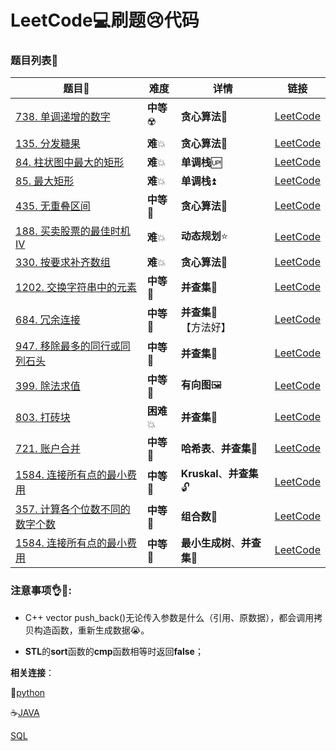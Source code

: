 # LeetCode:computer:刷题:cry:代码



### 题目列表:page_facing_up:

| 题目:card_index:                                             | 难度                     | 详情                                | 链接                                                         |
| ------------------------------------------------------------ | ------------------------ | ----------------------------------- | ------------------------------------------------------------ |
| [738. 单调递增的数字](Code/738.%20单调递增的数字.cpp)        | **中等**:radioactive:    | **贪心算法**:bear:                  | [LeetCode](https://leetcode-cn.com/problems/monotone-increasing-digits/) |
| [135. 分发糖果](Code/135.%20分发糖果.cpp)                    | **难**:boom:             | **贪心算法**:bear:                  | [LeetCode](https://leetcode-cn.com/problems/candy/submissions/) |
| [84. 柱状图中最大的矩形](Code/84.%20柱状图中最大的矩形.cpp)  | **难**:boom:             | **单调栈**:up:                      | [LeetCode](https://leetcode-cn.com/problems/largest-rectangle-in-histogram/) |
| [85. 最大矩形](Code/85.%20最大矩形.cpp)                      | **难**:boom:             | **单调栈**:arrow_double_up:         | [LeetCode](https://leetcode-cn.com/problems/maximal-rectangle/) |
| [435. 无重叠区间](Code/435.%20无重叠区间.cpp)                | **中等**:low_brightness: | **贪心算法**:bear:                  | [LeetCode](https://leetcode-cn.com/problems/non-overlapping-intervals/) |
| [188. 买卖股票的最佳时机 IV](Code/188.%20买卖股票的最佳时机%20IV.cpp) | **难**:boom:             | **动态规划**:star:                  | [LeetCode](https://leetcode-cn.com/problems/best-time-to-buy-and-sell-stock-iv/submissions/) |
| [330. 按要求补齐数组](Code/330.%20按要求补齐数组.cpp)        | **难**:boom:             | **贪心算法**:bear:                  | [LeetCode](https://leetcode-cn.com/problems/patching-array/) |
| [1202. 交换字符串中的元素](Code/1202.%20交换字符串中的元素.cpp) | **中等**:low_brightness: | **并查集**:unicorn:                 | [LeetCode](https://leetcode-cn.com/problems/smallest-string-with-swaps/) |
| [684. 冗余连接](Code/684.%20冗余连接.cpp)                    | **中等**:low_brightness: | **并查集**:unicorn:【方法好】       | [LeetCode](https://leetcode-cn.com/problems/redundant-connection/) |
| [947. 移除最多的同行或同列石头](Code/947.%20移除最多的同行或同列石头.cpp) | **中等**:low_brightness: | **并查集**:unicorn:                 | [LeetCode](https://leetcode-cn.com/problems/most-stones-removed-with-same-row-or-column/) |
| [399. 除法求值](Code/399.%20除法求值.cpp)                    | **中等**:low_brightness: | **有向图**:framed_picture:          | [LeetCode](https://leetcode-cn.com/problems/evaluate-division/submissions/) |
| [803. 打砖块](Code/803.%20打砖块.cpp)                        | **困难**:boom:           | **并查集**:unicorn:                 | [LeetCode](https://leetcode-cn.com/problems/bricks-falling-when-hit/submissions/) |
| [721. 账户合并](Code/721.%20账户合并.cpp)                    | **中等**:low_brightness: | **哈希表**、**并查集**:unicorn:     | [LeetCode](https://leetcode-cn.com/problems/accounts-merge/) |
| [1584. 连接所有点的最小费用](Code/1584.%20连接所有点的最小费用.cpp) | **中等**:low_brightness: | **Kruskal**、**并查集**:unlock:     | [LeetCode](https://leetcode-cn.com/problems/min-cost-to-connect-all-points/) |
| [357. 计算各个位数不同的数字个数](Code/1584.%20连接所有点的最小费用.cpp) | **中等**:low_brightness: | **组合数**:nut_and_bolt:            | [LeetCode](https://leetcode-cn.com/problems/count-numbers-with-unique-digits) |
| [1584. 连接所有点的最小费用](Code/1584.%20连接所有点的最小费用.cpp) | **中等**:low_brightness: | **最小生成树**、**并查集**:unicorn: | [LeetCode](https://leetcode-cn.com/problems/find-critical-and-pseudo-critical-edges-in-minimum-spanning-tree/) |





### 注意事项:ok_hand::eyes::

* C++ vector push_back()无论传入参数是什么（引用、原数据），都会调用拷贝构造函数，重新生成数据:sob:。​

* **STL**的**sort**函数的**cmp**函数相等时返回**false**；

    

**相关连接**：

:snake:[python](https://github.com/baowj-678/python/tree/master/LeetCode)

:coffee:[JAVA](https://github.com/baowj-678/JAVA/tree/master/Leet_Code)

[SQL](https://github.com/baowj-678/python/tree/master/LeetCode/SQL)